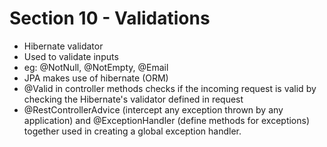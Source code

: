 # Section 10 - Validations

- Hibernate validator
- Used to validate inputs
- eg: @NotNull, @NotEmpty, @Email
- JPA makes use of hibernate (ORM)
- @Valid in controller methods checks if the incoming request is valid by checking the Hibernate's validator defined in request
- @RestControllerAdvice (intercept any exception thrown by any application) and @ExceptionHandler (define methods for exceptions) together used in creating a global exception handler.
